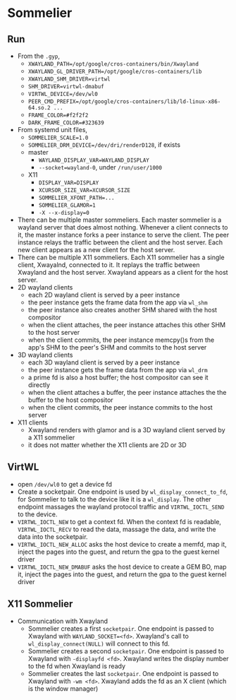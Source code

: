# Sommelier

## Run

* From the `.gyp`,
  * `XWAYLAND_PATH=/opt/google/cros-containers/bin/Xwayland`
  * `XWAYLAND_GL_DRIVER_PATH=/opt/google/cros-containers/lib`
  * `XWAYLAND_SHM_DRIVER=virtwl`
  * `SHM_DRIVER=virtwl-dmabuf`
  * `VIRTWL_DEVICE=/dev/wl0`
  * `PEER_CMD_PREFIX=/opt/google/cros-containers/lib/ld-linux-x86-64.so.2 ...`
  * `FRAME_COLOR=#f2f2f2`
  * `DARK_FRAME_COLOR=#323639`
* From systemd unit files,
  * `SOMMELIER_SCALE=1.0`
  * `SOMMELIER_DRM_DEVICE=/dev/dri/renderD128`, if exists
  * master
    * `WAYLAND_DISPLAY_VAR=WAYLAND_DISPLAY`
    * `--socket=wayland-0`, under `/run/user/1000`
  * X11
    * `DISPLAY_VAR=DISPLAY`
    * `XCURSOR_SIZE_VAR=XCURSOR_SIZE`
    * `SOMMELIER_XFONT_PATH=...`
    * `SOMMELIER_GLAMOR=1`
    * `-X --x-display=0`
* There can be multiple master sommeliers.  Each master sommelier is a wayland
  server that does almost nothing.  Whenever a client connects to it, the
  master instance forks a peer instance to serve the client.  The peer
  instance relays the traffic between the client and the host server.  Each
  new client appears as a new client for the host server.
* There can be multiple X11 sommeliers.  Each X11 sommelier has a single
  client, Xwayalnd, connected to it.  It replays the traffic between Xwayland
  and the host server.  Xwayland appears as a client for the host server.
* 2D wayland clients
  * each 2D wayland client is served by a peer instance
  * the peer instance gets the frame data from the app via `wl_shm`
  * the peer instance also creates another SHM shared with the host compositor
  * when the client attaches, the peer instance attaches this other SHM to the
    host server
  * when the client commits, the peer instance memcpy()s from the app's SHM to
    the peer's SHM and commits to the host server
* 3D wayland clients
  * each 3D wayland client is served by a peer instance
  * the peer instance gets the frame data from the app via `wl_drm`
  * a prime fd is also a host buffer; the host compositor can see it directly
  * when the client attaches a buffer, the peer instance attaches the the
    buffer to the host compositor
  * when the client commits, the peer instance commits to the host server
* X11 clients
  * Xwayland renders with glamor and is a 3D wayland client served by a X11
    sommelier
  * it does not matter whether the X11 clients are 2D or 3D

## VirtWL

* open `/dev/wl0` to get a device fd
* Create a socketpair.  One endpoint is used by `wl_display_connect_to_fd`,
  for Sommelier to talk to the device like it is a `wl_display`.  The other
  endpoint massages the wayland protocol traffic and `VIRTWL_IOCTL_SEND` to
  the device.
* `VIRTWL_IOCTL_NEW` to get a context fd.  When the context fd is readable,
  `VIRTWL_IOCTL_RECV` to read the data, massage the data, and write the data
  into the socketpair.
* `VIRTWL_IOCTL_NEW_ALLOC` asks the host device to create a memfd, map it,
  inject the pages into the guest, and return the gpa to the guest kernel
  driver
* `VIRTWL_IOCTL_NEW_DMABUF` asks the host device to create a GEM BO, map it,
  inject the pages into the guest, and return the gpa to the guest kernel
  driver

## X11 Sommelier

* Communication with Xwayland
  * Sommelier creates a first `socketpair`.  One endpoint is passed to
    Xwayland with `WAYLAND_SOCKET=<fd>`.  Xwayland's call to
    `wl_display_connect(NULL)` will connect to this fd.
  * Sommelier creates a second `socketpair`.  One endpoint is passed to
    Xwayland with `-displayfd <fd>`.  Xwayland writes the display number to the
    fd when Xwayland is ready
  * Sommelier creates the last `socketpair`.  One endpoint is passed to
    Xwayland with `-wm <fd>`.  Xwayland adds the fd as an X client (which is the
    window manager)
